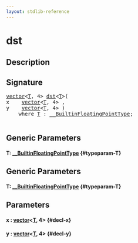 ```yaml
---
layout: stdlib-reference
---
```


# dst

## Description





## Signature 

<pre>
<a href="/stdlib-reference/types/vector/index">vector</a>&lt;<a href="/stdlib-reference/types/vector/index#typeparam-T" class="code_type">T</a>, 4&gt; <a href="/stdlib-reference/global-decls/dst">dst</a>&lt;<a href="/stdlib-reference/global-decls/dst#typeparam-T" class="code_type">T</a>&gt;(
x    <a href="/stdlib-reference/types/vector/index">vector</a>&lt;<a href="/stdlib-reference/types/vector/index#typeparam-T" class="code_type">T</a>, 4&gt; ,
y    <a href="/stdlib-reference/types/vector/index">vector</a>&lt;<a href="/stdlib-reference/types/vector/index#typeparam-T" class="code_type">T</a>, 4&gt; )
    <span class='code_keyword'>where</span> <a href="/stdlib-reference/global-decls/dst#typeparam-T" class="code_type">T</a> : <a href="/stdlib-reference/interfaces/BuiltinFloatingPointType/index">__BuiltinFloatingPointType</a>;

</pre>

## Generic Parameters

#### T: [\_\_BuiltinFloatingPointType](/stdlib-reference/interfaces/BuiltinFloatingPointType/index) {#typeparam-T}

## Generic Parameters

#### T: [\_\_BuiltinFloatingPointType](/stdlib-reference/interfaces/BuiltinFloatingPointType/index) {#typeparam-T}

## Parameters

#### x  : [vector](/stdlib-reference/types/vector/index)\<[T](/stdlib-reference/types/vector/index#typeparam-T), 4\> {#decl-x}
#### y  : [vector](/stdlib-reference/types/vector/index)\<[T](/stdlib-reference/types/vector/index#typeparam-T), 4\> {#decl-y}

